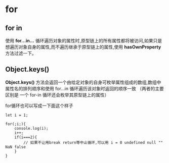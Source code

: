 # for

## for in
使用 **for...in...** 循环遍历对象的属性时,原型链上的所有属性都将被访问,如果只是
想遍历对象自身的属性,而不遍历继承于原型链上的属性,使用 **hasOwnProperty** 方法过滤一下。 

## Object.keys()
**Object.keys()** 方法会返回一个由给定对象的自身可枚举属性组成的数组,数组中属性名的排列顺序和使用 for...in 循环遍历该对象时返回的顺序一致 （两者的主要区别是 一个 for-in 循环还会枚举其原型链上的属性）

for循环也可以写成一下面这个样子
```
let i = 1;

for(;i;){
    console.log(i);
    i++;
    if(i===2){  
        // 如果不让用break return等中止循环,可以用 i = 0 undefined null "" NaN false
    }
}
```
